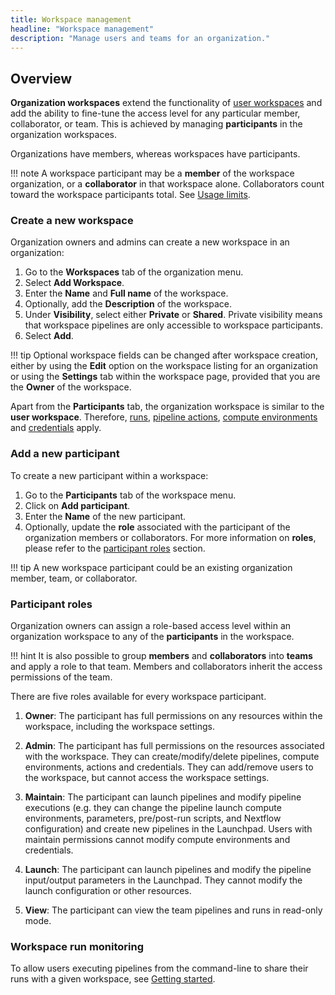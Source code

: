 ```yaml
---
title: Workspace management
headline: "Workspace management"
description: "Manage users and teams for an organization."
---
```


## Overview

**Organization workspaces** extend the functionality of [user workspaces](../getting-started/workspace.md) and add the ability to fine-tune the access level for any particular member, collaborator, or team. This is achieved by managing **participants** in the organization workspaces.

Organizations have members, whereas workspaces have participants.

<!-- prettier-ignore -->
!!! note
    A workspace participant may be a **member** of the workspace organization, or a **collaborator** in that workspace alone. Collaborators count toward the workspace participants total. See [Usage limits](/docs/limits/limits.md).

### Create a new workspace

Organization owners and admins can create a new workspace in an organization:

1. Go to the **Workspaces** tab of the organization menu.
2. Select **Add Workspace**.
3. Enter the **Name** and **Full name** of the workspace.
4. Optionally, add the **Description** of the workspace.
5. Under **Visibility**, select either **Private** or **Shared**. Private visibility means that workspace pipelines are only accessible to workspace participants.
6. Select **Add**.

<!-- prettier-ignore -->
!!! tip
    Optional workspace fields can be changed after workspace creation, either by using the **Edit** option on the workspace listing for an organization or using the **Settings** tab within the workspace page, provided that you are the **Owner** of the workspace.

Apart from the **Participants** tab, the organization workspace is similar to the **user workspace**. Therefore, [runs](../launch/launch.md), [pipeline actions](../pipeline-actions/overview.md), [compute environments](../compute-envs/overview.md) and [credentials](../credentials/overview.md) apply.

### Add a new participant

To create a new participant within a workspace:

1. Go to the **Participants** tab of the workspace menu.
2. Click on **Add participant**.
3. Enter the **Name** of the new participant.
4. Optionally, update the **role** associated with the participant of the organization members or collaborators. For more information on **roles**, please refer to the [participant roles](#participant-roles) section.

<!-- prettier-ignore -->
!!! tip
    A new workspace participant could be an existing organization member, team, or collaborator.

### Participant roles

Organization owners can assign a role-based access level within an organization workspace to any of the **participants** in the workspace.

<!-- prettier-ignore -->
!!! hint
    It is also possible to group **members** and **collaborators** into **teams** and apply a role to that team. Members and collaborators inherit the access permissions of the team.

There are five roles available for every workspace participant.

1. **Owner**: The participant has full permissions on any resources within the workspace, including the workspace settings.

2. **Admin**: The participant has full permissions on the resources associated with the workspace. They can create/modify/delete pipelines, compute environments, actions and credentials. They can add/remove users to the workspace, but cannot access the workspace settings.

3. **Maintain**: The participant can launch pipelines and modify pipeline executions (e.g. they can change the pipeline launch compute environments, parameters, pre/post-run scripts, and Nextflow configuration) and create new pipelines in the Launchpad. Users with maintain permissions cannot modify compute environments and credentials.

4. **Launch**: The participant can launch pipelines and modify the pipeline input/output parameters in the Launchpad. They cannot modify the launch configuration or other resources.

5. **View**: The participant can view the team pipelines and runs in read-only mode.

### Workspace run monitoring

To allow users executing pipelines from the command-line to share their runs with a given workspace, see [Getting started](../getting-started/usage.md).
